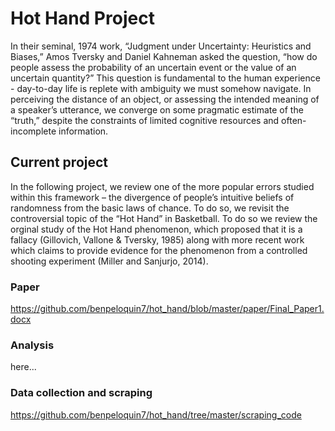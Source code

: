 # Hot Hand Project

In their seminal, 1974 work, “Judgment under Uncertainty: Heuristics and Biases,” Amos Tversky and Daniel Kahneman asked the question, “how do people assess the probability of an uncertain event or the value of an uncertain quantity?”  This question is fundamental to the human experience - day-to-day life is replete with ambiguity we must somehow navigate. In perceiving the distance of an object, or assessing the intended meaning of a speaker’s utterance, we converge on some pragmatic estimate of the “truth,” despite the constraints of limited cognitive resources and often-incomplete information.

## Current project

In the following project, we review one of the more popular errors studied within this framework – the divergence of people’s intuitive beliefs of randomness from the basic laws of chance. To do so, we revisit the controversial topic of the “Hot Hand” in Basketball. To do so we review the orginal study of the Hot Hand phenomenon, which proposed that it is a fallacy (Gillovich, Vallone & Tversky, 1985) along with more recent work which claims to provide evidence for the phenomenon from a controlled shooting experiment (Miller and Sanjurjo, 2014). 

### Paper

https://github.com/benpeloquin7/hot_hand/blob/master/paper/Final_Paper1.docx


### Analysis

here...

### Data collection and scraping

https://github.com/benpeloquin7/hot_hand/tree/master/scraping_code

